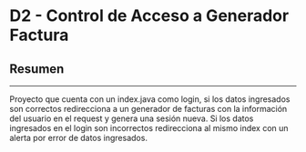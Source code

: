 # **D2 - Control de Acceso a Generador Factura**

## Resumen

------

Proyecto que cuenta con un index.java como login, si los datos ingresados son correctos redirecciona a un generador de facturas con la información del usuario en el request y genera una sesión nueva. Si los datos ingresados en el login son incorrectos redirecciona al mismo index con un alerta por error de datos ingresados.